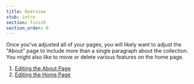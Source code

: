 ```yaml
---
title: Overview
stub: intro
section: finish
section_order: 0
---
```


Once you've adjusted all of your pages, you will likely want to adjust the "About" page to include more than a single paragraph about the collection.  You might also like to move or delete various features on the home page. 

1. [Editing the About Page](#about-page)
2. [Editing the Home Page](#home-page)